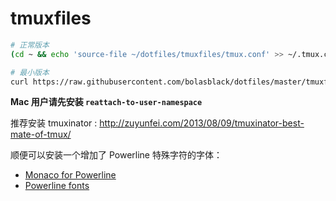 # tmuxfiles

```bash
# 正常版本
(cd ~ && echo 'source-file ~/dotfiles/tmuxfiles/tmux.conf' >> ~/.tmux.conf)

# 最小版本
curl https://raw.githubusercontent.com/bolasblack/dotfiles/master/tmuxfiles/tmux.minimum.conf > ~/.tmux.conf
```

**Mac 用户请先安装 `reattach-to-user-namespace`**

推荐安装 tmuxinator : http://zuyunfei.com/2013/08/09/tmuxinator-best-mate-of-tmux/

顺便可以安装一个增加了 Powerline 特殊字符的字体：

* [Monaco for Powerline](https://gist.github.com/baopham/1838072)
* [Powerline fonts](https://github.com/Lokaltog/powerline-fonts)
